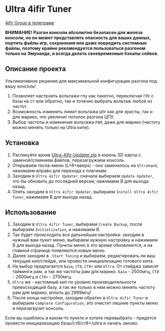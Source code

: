 # Ultra 4ifir Tuner

[4ifir Group в телеграме](https://t.me/For4ifir)

**ВНИМАНИЕ! Разгон консоли абсолютно безопасен для железа консоли, но он может представлять опасность для ваших данных, портить файлы игр, сохранения или даже повредить системные файлы, поэтому крайне рекомендуется пользоваться разгоном только на Эмунанде, и всегда делать своевременные бэкапы сейвов.**

## Описание проекта
Ультимативное решение для максимальной конфигурации разгона под вашу консоль!

1. Позволяет настроить вольтажи гпу как пакетно, переключая `ГПУ` с базы на ст или обратно, так и точечно выбрать вольтаж любой из частот.
2. Возможность изменить лимит вольтажа `ЦПУ` как для эристы, так и для марико, что увеличит потолок разгона ЦПУ.
3. Выбор частоты и изменение вольтажа `РАМ`, даже для марико (частоту можно менять только на Ultra кипе).


## Установка

1. Распакуйте архив [Ultra-4ifir-Updater.zip](https://github.com/redraz/Ultra-4ifir-Updater/releases/download/latest/Ultra-4ifir-Updater.zip) в корень SD карты с заменой/слиянием файлов, перезагружаем консоль.
2. Открываем тесла-меню (L+R+вверх) - оно заменилось на `Ultrahand`, нажимаем вправо для перехода к плагинам.
3. Заходим в `Ultra 4ifir Updater`, сначала выбираем `Update Updater`, что бы обновить до последней версии, нажимаем B для выхода назад.
4. Опять заходим в `Ultra 4ifir Updater`, выбираем `Install Ultra 4ifir Tuner`, нажимаем B для выхода назад.


## Использование

1. Заходим в `Ultra 4ifir Tuner`, выбираем `Create Backup`, после выбираем `Initialization`, и нажимаем B.
2. Так будет происходить вся дальнейшая настройка: заходим в нужный вам пункт меню, выбираем нужную настройку и нажимаем B для выхода назад. Пункты меню в это время обновляются, и на главной странице появляются новые меню.
3. Далее заходим в `.Start Tuning` и выбираем, редактировать ли ваш текущий кип/стейдж, или провести инициализацию готового кипа.
4. На выбор предлагается `База`, `СТ8`, `СТ8+` или `Ultra`. От стейджа зависят тайминги рам, а так же частоты рам для марико. `База` - 2500мгц, `СТ8` - 2600мгц и `СТ8+` - 2700мгц.
5. `Ultra` же - кастомный кип по уровню производительности превосходящий базу, а так же только в нем можно менять частоту рам для марико, вплоть до 2999мгц!
6. После конца настройки, заходим обратно в `Ultra 4ifir Tuner` и выбираем `Complete Сonfiguration`, это очистит лишние пункты меню и перезагрузит консоль.

Если вы ошиблись в каком-то пункте и хотите перевыбрать - придется провести инициализацию базы/ст8/ст8+/ultra и начать заново.